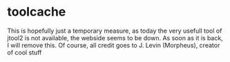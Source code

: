 # toolcache
This is hopefully just a temporary measure, as today the very usefull tool of jtool2 is not available, the webside seems to be down. As soon as it is back, I will remove this. Of course, all credit goes to J. Levin (Morpheus), creator of cool stuff
